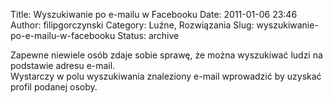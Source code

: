 Title: Wyszukiwanie po e-mailu w Facebooku
Date: 2011-01-06 23:46
Author: filipgorczynski
Category: Luźne, Rozwiązania
Slug: wyszukiwanie-po-e-mailu-w-facebooku
Status: archive

Zapewne niewiele osób zdaje sobie sprawę, że można wyszukiwać ludzi na podstawie adresu e-mail.  
Wystarczy w polu wyszukiwania znaleziony e-mail wprowadzić by uzyskać profil podanej osoby.
